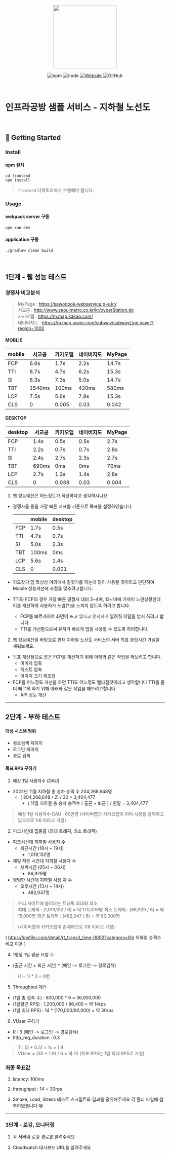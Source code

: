 <p align="center">
    <img width="200px;" src="https://raw.githubusercontent.com/woowacourse/atdd-subway-admin-frontend/master/images/main_logo.png"/>
</p>
<p align="center">
  <img alt="npm" src="https://img.shields.io/badge/npm-%3E%3D%205.5.0-blue">
  <img alt="node" src="https://img.shields.io/badge/node-%3E%3D%209.3.0-blue">
  <a href="https://edu.nextstep.camp/c/R89PYi5H" alt="nextstep atdd">
    <img alt="Website" src="https://img.shields.io/website?url=https%3A%2F%2Fedu.nextstep.camp%2Fc%2FR89PYi5H">
  </a>
  <img alt="GitHub" src="https://img.shields.io/github/license/next-step/atdd-subway-service">
</p>

<br>

# 인프라공방 샘플 서비스 - 지하철 노선도

<br>

## 🚀 Getting Started

### Install
#### npm 설치
```
cd frontend
npm install
```
> `frontend` 디렉토리에서 수행해야 합니다.

### Usage
#### webpack server 구동
```
npm run dev
```
#### application 구동
```
./gradlew clean build
```
<br>


## 1단계 - 웹 성능 테스트

### 경쟁사 비교분석

> MyPage : https://sawooook-webservice.p-e.kr/  
> 서교공 : http://www.seoulmetro.co.kr/kr/cyberStation.do   
> 카카오맵 : https://m.map.kakao.com/  
> 네이버지도 : https://m.map.naver.com/subway/subwayLine.naver?region=1000

#### MOBLIE
| mobile | 서교공 | 카카오맵  | 네이버지도 | MyPage |
|--------|--------|-------|-------|--------|
| FCP    | 6.6s   | 1.7s  | 2.2s  | 14.7s  |
| TTI    | 8.7s   | 4.7s  | 6.2s  | 15.3s  |
| SI     | 8.3s   | 7.3s  | 5.0s  | 14.7s  |
| TBT    | 1540ms | 100ms | 420ms | 580ms  |
| LCP    | 7.5s   | 5.6s  | 7.8s  | 15.3s  |
| CLS    | 0      | 0.005 | 0.03  | 0.042  |

#### DESKTOP
| desktop | 서교공   | 카카오맵  | 네이버지도 | MyPage |
|---------|-------|-------|-------|----------|
| FCP     | 1.4s  | 0.5s  | 0.5s  | 2.7s     |
| TTI     | 2.2s  | 0.7s  | 0.7s  | 2.8s     |
| SI      | 2.4s  | 2.7s  | 2.3s  | 2.7s     |
| TBT     | 690ms | 0ms   | 0ms   | 70ms     |
| LCP     | 2.7s  | 1.2s  | 1.4s  | 2.8s     |
| CLS     | 0     | 0.039 | 0.03  | 0.004    |


1. 웹 성능예산은 어느정도가 적당하다고 생각하시나요
+ 경쟁사들 중을 가장 빠른 지표를 기준으로 목표를 설정하였습니다

  |     | mobile | desktop |
  |--------|---------|------- |
  | FCP | 1.7s   | 0.5s    |
  | TTI | 4.7s   | 0.7s    |
  | SI  | 5.0s   | 2.3s    |
  | TBT | 100ms  | 0ms     |
  | LCP | 5.6s   | 1.4s    |
  | CLS | 0      | 0.001   |

+ 지도찾기 앱 특성상 야외에서 길찾기를 하는데 많이 사용될 것이라고 판단하여 Mobile 성능개선에 초점을 맞추려고합니다.
+ TTI와 FCP의 경우 가장 빠른 경쟁사 대비 3~4배, 13~14배 가까이 느린상황인데 이를 개선하여 사용자가 느림(?)을 느끼지 않도록 하려고 합니다.
  + FCP를 빠르게하여 화면이 뜨고 있다고 유저에게 알려줘 이탈을 방지 하려고 합니다.
  + TTI를 개선함으로써 유저가 빠르게 앱을 사용할 수 있도록 하려합니다.

2. 웹 성능예산을 바탕으로 현재 지하철 노선도 서비스의 서버 목표 응답시간 가설을 세워보세요.
+ 목표 개선점으로 잡은 FCP를 개선하기 위해 아래와 같은 작업을 해보려고 합니다.
  + 이미지 압축
  + 텍스트 압축
  + 이미지 크기 재조정
+ FCP를 어느정도 개선을 하면 TTI도 어느정도 빨라질것이라고 생각합니다 TTI를 좀더 빠르게 하기 위해 아래와 같은 작업을 해보려고합니다.
  + API 성능 개선

---

## 2단계 - 부하 테스트
####  대상 시스템 범위
+ 경로검색 페이지
+ 로그인 페이지
+ 경로 검색

#### 목표 RPS 구하기
1. 예상 1일 사용자수 (DAU)
+ 2022년 11월 지하철 총 승차 승객 수 204,268,648명
  + ( 204,268,648 / 2) / 30 = 3,404,477
    + ( 11월 지하철 총 승차 승객수 / 출근 + 퇴근 ) / 한달 = 3,404,477
> 예상 1일 사용자수 DAU : 60만명 (네이버맵과 카카오맵이 이미 시장을 장악하고 있으므로 1/6 이라고 가정)

2. 피크시간대 집중률 (최대 트래픽, 최소 트래픽)
+ 피크시간대 지하철 사용자 수 
  + 퇴근시간 (18시 ~ 19시)
    + 1,019,132명
+ 제일 적은 시간대 지하철 사용자 수 
  + 새벽시간 (05시 ~ 06시)
    + 86,929명
+ 평범한 시간대 지하철 사용 자 수
  + 오후시간 (13시 ~ 14시)
    + 482,047명

> 우리 사이트에 들어오는 트래픽 최대와 최소  
> 최대 트래픽 : (1,019,132 / 6) = 약 170,000명
> 최소 트래픽 : (86,929 / 6) = 약 15,000명
> 평균 트래픽 : (482,047 / 6) = 약 80,000명
> 
> (네이버맵과 카카오맵이 존재하므로 1/6 이라고 가정)

( https://insfiler.com/detail/rt_transit_time-0002?category=life 지하철 승객수 비교 이용 )

4. 1명당 1일 평균 요청 수
+ (출근 시간 + 퇴근 시간) * (메인 -> 로그인 -> 경로검색)
> (1 + 1) * 3 = 6번

5. Throughput 계산
+ (1일 총 접속 수) : 600,000 * 6 = 36,000,000
+ (1일평균 RPS) : 1,200,000 / 86,400 = 약 14rps
+ (1일 최대 RPS) : 14 * (170,000/80,000) = 약 30rps

6. VUser 구하기
+ R : 3 (메인 -> 로그인 -> 경로검색)
+ http_req_duration : 0.3
> T : (3 * 0.3) + 1s = 1.9   
> VUser = (30 * 1.9) / 6 = 약 10   (목표 RPS는 1일 최대 RPS로 가정)


### 최종 목표값
1. latency: 100ms
2. throughput : 14 ~ 30rps


2. Smoke, Load, Stress 테스트 스크립트와 결과를 공유해주세요
각 폴더 파일에 첨부하였습니다 😎

---

### 3단계 - 로깅, 모니터링
1. 각 서버내 로깅 경로를 알려주세요

2. Cloudwatch 대시보드 URL을 알려주세요
